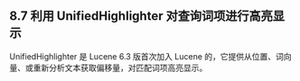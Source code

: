 ## 8.7 利用 UnifiedHighlighter 对查询词项进行高亮显示 ##

UnifiedHighlighter 是 Lucene 6.3 版首次加入 Lucene 的，它提供从位置、词向量、或重新分析文本获取偏移量，对匹配词项高亮显示。
















